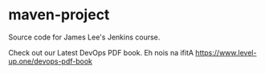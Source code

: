 # maven-project
Source code for James Lee's Jenkins course.

Check out our Latest DevOps PDF book.
Eh nois na ifitA
https://www.level-up.one/devops-pdf-book
